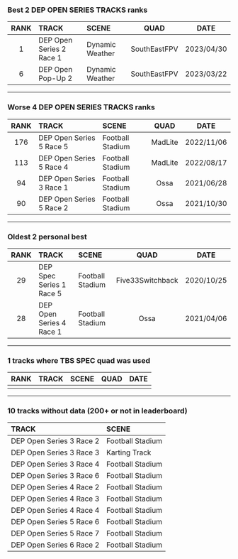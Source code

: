 ### Best 2 DEP OPEN SERIES TRACKS ranks
|RANK|TRACK|SCENE|QUAD|DATE|
|:---:|:---|:---|:---:|:---:|
|1|DEP Open Series 2 Race 1|Dynamic Weather|SouthEastFPV|2023/04/30|
|6|DEP Open Pop-Up 2|Dynamic Weather|SouthEastFPV|2023/03/22|
---
### Worse 4 DEP OPEN SERIES TRACKS ranks
|RANK|TRACK|SCENE|QUAD|DATE|
|:---:|:---|:---|:---:|:---:|
|176|DEP Open Series 5 Race 5|Football Stadium|MadLite|2022/11/06|
|113|DEP Open Series 5 Race 4|Football Stadium|MadLite|2022/08/17|
|94|DEP Open Series 3 Race 1|Football Stadium|Ossa|2021/06/28|
|90|DEP Open Series 5 Race 2|Football Stadium|Ossa|2021/10/30|
---
### Oldest 2 personal best
|RANK|TRACK|SCENE|QUAD|DATE|
|:---:|:---|:---|:---:|:---:|
|29|DEP Spec Series 1 Race 5|Football Stadium|Five33Switchback|2020/10/25|
|28|DEP Open Series 4 Race 1|Football Stadium|Ossa|2021/04/06|
---
### 1 tracks where TBS SPEC quad was used
|RANK|TRACK|SCENE|QUAD|DATE|
|:---:|:---|:---|:---:|:---:|
||||||
---
### 10 tracks without data (200+ or not in leaderboard)
|TRACK|SCENE|
|:---|:---|
|DEP Open Series 3 Race 2|Football Stadium|
|DEP Open Series 3 Race 3|Karting Track|
|DEP Open Series 3 Race 4|Football Stadium|
|DEP Open Series 3 Race 6|Football Stadium|
|DEP Open Series 4 Race 2|Football Stadium|
|DEP Open Series 4 Race 3|Football Stadium|
|DEP Open Series 4 Race 4|Football Stadium|
|DEP Open Series 5 Race 6|Football Stadium|
|DEP Open Series 5 Race 7|Football Stadium|
|DEP Open Series 6 Race 2|Football Stadium|
